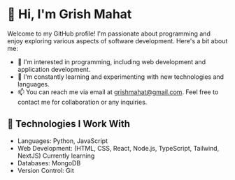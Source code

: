 # 👋 Hi, I'm Grish Mahat

Welcome to my GitHub profile! I'm passionate about programming and enjoy exploring various aspects of software development. Here's a bit about me:

- 👀 I'm interested in programming, including web development and application development.
- 🌱 I'm constantly learning and experimenting with new technologies and languages.
- 📫 You can reach me via email at grishmahat@gmail.com. Feel free to contact me for collaboration or any inquiries.

## 🔧 Technologies I Work With

- Languages: Python, JavaScript
- Web Development: (HTML, CSS, React, Node.js, TypeScript, Tailwind, NextJS) Currently learning
- Databases: MongoDB
- Version Control: Git

